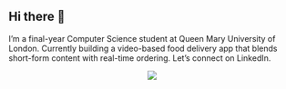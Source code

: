 ## Hi there 👋

I’m a final-year Computer Science student at Queen Mary University of London.
Currently building a video-based food delivery app that blends short-form content with real-time ordering.
Let’s connect on LinkedIn.
<p align="center">
  <a href="https://skillicons.dev">
    <img src="https://skillicons.dev/icons?i=python,ts,react,nextjs,nodejs,java,cpp,csharp,php,r,bash,mysql,postgres,git,docker,aws,linux" />
  </a>
</p>
